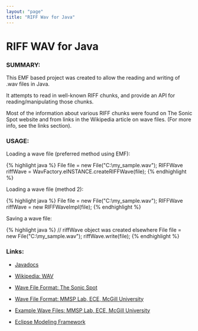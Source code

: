 ```yaml
---
layout: "page"
title: "RIFF Wav for Java"
---
```

RIFF WAV for Java
==================================

### SUMMARY: ###

This EMF based project was created to allow the reading and writing of .wav files in Java.  
  
It attempts to read in well-known RIFF chunks, and provide an API for reading/manipulating those chunks.  
  
Most of the information about various RIFF chunks were found on The Sonic Spot website 
and from links in the Wikipedia article on wave files. (For more info, see the links section).  


### USAGE: ###

Loading a wave file (preferred method using EMF):  

{% highlight java %}
File file = new File("C:\\my_sample.wav");
RIFFWave riffWave = WavFactory.eINSTANCE.createRIFFWave(file);
{% endhighlight %}

Loading a wave file (method 2):  

{% highlight java %}
File file = new File("C:\\my_sample.wav");
RIFFWave riffWave = new RIFFWaveImpl(file);
{% endhighlight %}

Saving a wave file:  

{% highlight java %}
// riffWave object was created elsewhere
File file = new File("C:\\my_sample.wav");
riffWave.write(file);
{% endhighlight %}

### Links: ###

- [Javadocs](https://www.skratchdot.com/projects/riff-wav-for-java/javadocs/)

- [Wikipedia: WAV](http://en.wikipedia.org/wiki/WAV)  

- [Wave File Format: The Sonic Spot](http://www.sonicspot.com/guide/wavefiles.html)  

- [Wave File Format: MMSP Lab, ECE, McGill University](http://www-mmsp.ece.mcgill.ca/Documents/AudioFormats/WAVE/WAVE.html)

- [Example Wave Files: MMSP Lab, ECE, McGill University](http://www-mmsp.ece.mcgill.ca/Documents/AudioFormats/WAVE/Samples.html)

- [Eclipse Modeling Framework](http://www.eclipse.org/modeling/emf/)  


